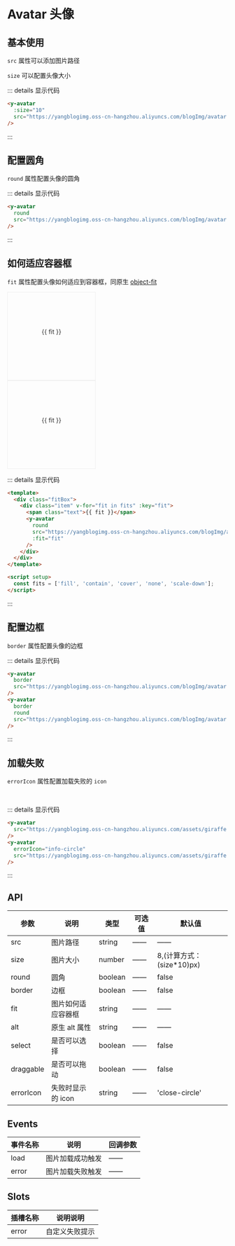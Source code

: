 # Avatar 头像

## 基本使用

`src` 属性可以添加图片路径

`size` 可以配置头像大小

<y-avatar :size="10" src="https://yangblogimg.oss-cn-hangzhou.aliyuncs.com/blogImg/avatar.png"/>

::: details 显示代码

```html
<y-avatar
  :size="10"
  src="https://yangblogimg.oss-cn-hangzhou.aliyuncs.com/blogImg/avatar.png"
/>
```

:::

## 配置圆角

`round` 属性配置头像的圆角

<y-avatar round src="https://yangblogimg.oss-cn-hangzhou.aliyuncs.com/blogImg/avatar.png" />

::: details 显示代码

```html
<y-avatar
  round
  src="https://yangblogimg.oss-cn-hangzhou.aliyuncs.com/blogImg/avatar.png"
/>
```

:::

## 如何适应容器框

`fit` 属性配置头像如何适应到容器框，同原生 [object-fit](https://developer.mozilla.org/en-US/docs/Web/CSS/object-fit)

<div class="fitBox">
  <div class="item" v-for="fit in fits" :key="fit">
    <span class="text">{{ fit }}</span>
    <y-avatar
      round
      src="https://tianyuhao.cn/images/tyh-ui/giraffe.jpg"
      :fit="fit"
    />
  </div>
</div>

<div class="fitBox">
  <div class="item" v-for="fit in fits" :key="fit">
    <span class="text">{{ fit }}</span>
    <y-avatar
      round
      src="https://yangblogimg.oss-cn-hangzhou.aliyuncs.com/blogImg/avatar.png"
      :fit="fit"
    />
  </div>
</div>

::: details 显示代码

```html
<template>
  <div class="fitBox">
    <div class="item" v-for="fit in fits" :key="fit">
      <span class="text">{{ fit }}</span>
      <y-avatar
        round
        src="https://yangblogimg.oss-cn-hangzhou.aliyuncs.com/blogImg/avatar.png"
        :fit="fit"
      />
    </div>
  </div>
</template>

<script setup>
  const fits = ['fill', 'contain', 'cover', 'none', 'scale-down'];
</script>
```

:::

## 配置边框

`border` 属性配置头像的边框

<y-avatar border src="https://yangblogimg.oss-cn-hangzhou.aliyuncs.com/blogImg/avatar.png" />
<y-avatar border round  src="https://yangblogimg.oss-cn-hangzhou.aliyuncs.com/blogImg/avatar.png"/>

::: details 显示代码

```html
<y-avatar
  border
  src="https://yangblogimg.oss-cn-hangzhou.aliyuncs.com/blogImg/avatar.png"
/>
<y-avatar
  border
  round
  src="https://yangblogimg.oss-cn-hangzhou.aliyuncs.com/blogImg/avatar.png"
/>
```

:::

## 加载失败

`errorIcon` 属性配置加载失败的 `icon`

<y-avatar src="https://yangblogimg.oss-cn-hangzhou.aliyuncs.com/assets/giraffe.jpg" />&emsp;
<y-avatar errorIcon="info-circle" src="https://yangblogimg.oss-cn-hangzhou.aliyuncs.com/assets/giraffe.jpg"/>

::: details 显示代码

```html
<y-avatar
  src="https://yangblogimg.oss-cn-hangzhou.aliyuncs.com/assets/giraffe.jpg"
/>
<y-avatar
  errorIcon="info-circle"
  src="https://yangblogimg.oss-cn-hangzhou.aliyuncs.com/assets/giraffe.jpg"
/>
```

:::

## API

| 参数      | 说明               | 类型    | 可选值 | 默认值                     |
| --------- | ------------------ | ------- | ------ | -------------------------- |
| src       | 图片路径           | string  | ——     | ——                         |
| size      | 图片大小           | number  | ——     | 8,(计算方式：(size\*10)px) |
| round     | 圆角               | boolean | ——     | false                      |
| border    | 边框               | boolean | ——     | false                      |
| fit       | 图片如何适应容器框 | string  | ——     | ——                         |
| alt       | 原生 alt 属性      | string  | ——     | ——                         |
| select    | 是否可以选择       | boolean | ——     | false                      |
| draggable | 是否可以拖动       | boolean | ——     | false                      |
| errorIcon | 失败时显示的 icon  | string  | ——     | 'close-circle'             |

## Events

| 事件名称 | 说明             | 回调参数 |
| -------- | ---------------- | -------- |
| load     | 图片加载成功触发 | ——       |
| error    | 图片加载失败触发 | ——       |

## Slots

| 插槽名称 | 说明说明       |
| -------- | -------------- |
| error    | 自定义失败提示 |

<script setup>
  const fits = ['fill', 'contain', 'cover', 'none', 'scale-down']
</script>

<style scoped>
.fitBox {
  display: flex;
}
.fitBox .item {
  width: 200px;
  height: 200px;
  border: 1px solid #eee;
  display: flex;
  flex-direction: column;
  justify-content: center;
  align-items: center;
}
.fitBox .item .text {
  color: #333333;
  margin-bottom: 20px;
}
</style>

